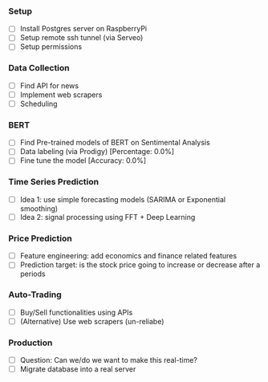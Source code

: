 ### Setup

- [ ] Install Postgres server on RaspberryPi
- [ ] Setup remote ssh tunnel (via Serveo)
- [ ] Setup permissions

### Data Collection

- [ ] Find API for news
- [ ] Implement web scrapers
- [ ] Scheduling

### BERT
- [ ] Find Pre-trained models of BERT on Sentimental Analysis
- [ ] Data labeling (via Prodigy) [Percentage: 0.0%]
- [ ] Fine tune the model [Accuracy: 0.0%]

### Time Series Prediction
- [ ] Idea 1: use simple forecasting models (SARIMA or Exponential smoothing)
- [ ] Idea 2: signal processing using FFT + Deep Learning

### Price Prediction
- [ ] Feature engineering: add economics and finance related features
- [ ] Prediction target: is the stock price going to increase or decrease after a periods

### Auto-Trading
- [ ] Buy/Sell functionalities using APIs
- [ ] (Alternative) Use web scrapers (un-reliabe)

### Production
- [ ] Question: Can we/do we want to make this real-time?
- [ ] Migrate database into a real server

